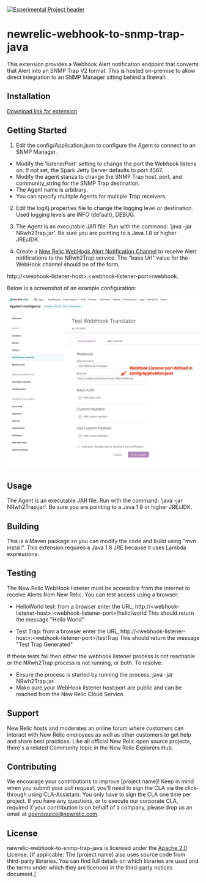 [![Experimental Project header](https://github.com/newrelic/opensource-website/raw/master/src/images/categories/Experimental.png)](https://opensource.newrelic.com/oss-category/#experimental)

# newrelic-webhook-to-snmp-trap-java

This extension provides a Webhook Alert notification endpoint that converts that Alert into an SNMP Trap V2 format. This is hosted on-premise to allow direct integration to an SNMP Manager sitting behind a firewall. 

## Installation

[Download link for extension](https://github.com/ddarwin/newrelic-wh2trap-server.git)



## Getting Started
1. Edit the config/Application.json to configure the Agent to connect to an SNMP Manager.
  - Modify the 'listenerPort' setting to change the port the Webhook listens on. If not set, the Spark Jetty Server defaults to port 4567.
  - Modify the agent stanza to change the SNMP Trap host, port, and community_string for the SNMP Trap destination. 
  - The Agent name is arbitrary.
  - You can specify multiple Agents for multiple Trap receivers. 
2. Edit the log4j.properties file to change the logging level or destination. Used logging levels are INFO (default), DEBUG. 
3. The Agent is an executable JAR file. Run with the command: 'java -jar NRwh2Trap.jar'. Be sure you are pointing to a Java 1.8 or higher JRE/JDK.

4. Create a [New Relic WebHook Alert Notification Channel](https://docs.newrelic.com/docs/alerts-applied-intelligence/new-relic-alerts/alert-notifications/notification-channels-control-where-send-alerts) to receive Alert notifications to the NRwh2Trap service. The "base Url" value for the WebHook channel should be of the form,

http://\<webhook-listener-host\>:\<webhook-listener-port\>/webhook.

Below is a screenshot of an example configuration: 

![New Relic WebHook Notification Channel definition](assets/images/webhook_notification_channel.jpg)

## Usage
The Agent is an executable JAR file. Run with the command: 'java -jar NRwh2Trap.jar'. Be sure you are pointing to a Java 1.8 or higher JRE/JDK.


## Building

This is a Maven package so you can modify the code and build using "mvn install". 
This extension requires a Java 1.8 JRE because it uses Lambda expressions. 

## Testing

The New Relic WebHook listener must be accessible from the Internet to receive Alerts from New Relic. You can test access using a browser:

- HelloWorld test: from a browser enter the URL, http://\<webhook-listener-host\>:\<webhook-listener-port\>/hello/world
      This should return the message "Hello World"

- Test Trap: from a browser enter the URL, http://\<webhook-listener-host\>:\<webhook-listener-port\>/testTrap
      This should return the message "Test Trap Generated"
   
If these tests fail then either the webhook listener process is not reachable or the NRwh2Trap process is not running, or both. To resolve: 
   - Ensure the process is started by running the process, java -jar NRwh2Trap.jar.
   - Make sure your WebHook listener host:port are public and can be reached from the New Relic Cloud Service.

## Support

New Relic hosts and moderates an online forum where customers can interact with New Relic employees as well as other customers to get help and share best practices. Like all official New Relic open source projects, there's a related Community topic in the New Relic Explorers Hub.

## Contributing
We encourage your contributions to improve [project name]! Keep in mind when you submit your pull request, you'll need to sign the CLA via the click-through using CLA-Assistant. You only have to sign the CLA one time per project.
If you have any questions, or to execute our corporate CLA, required if your contribution is on behalf of a company,  please drop us an email at opensource@newrelic.com.

## License
newrelic-webhook-to-snmp-trap-java is licensed under the [Apache 2.0](http://apache.org/licenses/LICENSE-2.0.txt) License.
[If applicable: The [project name] also uses source code from third-party libraries. You can find full details on which libraries are used and the terms under which they are licensed in the third-party notices document.]
